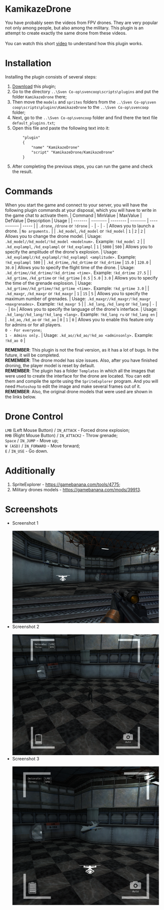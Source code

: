 # KamikazeDrone
You have probably seen the videos from FPV drones. They are very popular not only among people, but also among the military. This plugin is an attempt to create exactly the same drone from these videos.<br><br>
You can watch this short [video](https://www.youtube.com/watch?v=tBbA9CWrM7o) to understand how this plugin works.

# Installation
Installing the plugin consists of several steps:
1. [Download](https://github.com/kekekekkek/KamikazeDrone/archive/refs/heads/main.zip) this plugin;
2. Go to the directory `..\Sven Co-op\svencoop\scripts\plugins` and put the folder `KamikazeDrone` there;
3. Then move the `models` and `sprites` folders from the `..\Sven Co-op\sven coop\scripts\plugins\KamikazeDrone` to the `..\Sven Co-op\svencoop` folder;
5. Next, go to the `..\Sven Co-op\svencoop` folder and find there the text file `default_plugins.txt`;
6. Open this file and paste the following text into it:
```
    	"plugin"
    	{
        	"name" "KamikazeDrone"
        	"script" "KamikazeDrone/KamikazeDrone"
    	}
```
5. After completing the previous steps, you can run the game and check the result.

# Commands
When you start the game and connect to your server, you will have the following plugin commands at your disposal, which you will have to write in the game chat to activate them.
| Command | MinValue | MaxValue | DefValue | Description | Usage | 
| ------- | -------- | -------- | -------- | ----------- | ----- |
| `.drone`, `/drone` or `!drone` | `-` | `-` | `-` | Allows you to launch a drone. | `No arguments.` |
| `.kd_model`, `/kd_model` or `!kd_model` | `1` | `2` | `2` | Allows you to change the drone model. | Usage: `.kd_model//kd_model/!kd_model <modelnum>.` Example: `!kd_model 2` |
| `.kd_explampl`, `/kd_explampl` or `!kd_explampl` | `1` | `5000` | `500` | Allows you to specify the amplitude of the drone's explosion. | Usage: `.kd_explampl//kd_explampl/!kd_explampl <amplitude>.` Example: `!kd_explampl 500` |
| `.kd_drtime`, `/kd_drtime` or `!kd_drtime` | `15.0` | `120.0` | `30.0` | Allows you to specify the flight time of the drone. | Usage: `.kd_drtime//kd_drtime/!kd_drtime <time>.` Example: `!kd_drtime 27.5` |
| `.kd_grtime`, `/kd_grtime` or `!kd_grtime` | `0.5` | `5.0` | `3.0` | Allows you to specify the time of the grenade explosion. | Usage: `.kd_grtime//kd_grtime/!kd_grtime <time>.` Example: `!kd_grtime 3.0` |
| `.kd_maxgr`, `/kd_maxgr` or `!kd_maxgr` | `1` | `15` | `5` | Allows you to specify the maximum number of grenades. | Usage: `.kd_maxgr//kd_maxgr/!kd_maxgr <maxgrenades>.` Example: `!kd_maxgr 5` |
| `.kd_lang`, `/kd_lang` or `!kd_lang` | `-` | `-` | `En` | Allows you to specify the language of the drone's interface. | Usage: `.kd_lang//kd_lang/!kd_lang <lang>.` Example: `!kd_lang ru` or `!kd_lang en` |
| `.kd_ao`, `/kd_ao` or `!kd_ao` | `0` | `1` | `0` | Allows you to enable this feature only for admins or for all players.<br>`0 - For everyone;`<br>`1 - Admins only.` | Usage: `.kd_ao//kd_ao/!kd_ao <adminsonly>.` Example: `!kd_ao 0` |

**REMEMBER**: This plugin is not the final version, as it has a lot of bugs. In the future, it will be completed.<br>
**REMEMBER**: The drone model has size issues. Also, after you have finished droning, the player model is reset by default.<br>
**REMEMBER**: The plugin has a folder `Templates` in which all the images that were used to create the interface for the drone are located. You can edit them and compile the sprite using the `SpriteExplorer` program. And you will need `Photoshop` to edit the image and make several frames out of it.<br>
**REMEMBER**: Also, the original drone models that were used are shown in the links below.<br>

# Drone Control
`LMB` (Left Mouse Button) / `IN_ATTACK` - Forced drone explosion;<br>
`RMB` (Right Mouse Button) / `IN_ATTACK2` - Throw grenade;<br>
`Space` / `IN_JUMP` - Move up;<br>
`W (ASD)` / `IN_FORWARD` - Move forward;<br>
`E` / `IN_USE` - Go down.

# Additionally
1. SpriteExplorer - https://gamebanana.com/tools/4775;
2. Military drones models - https://gamebanana.com/mods/39913.

# Screenshots
* Screenshot 1<br><br>
![Screenshot_1](https://github.com/kekekekkek/KamikazeDrone/blob/main/KamikazeDrone/Images/Screenshot_1.png)
* Screenshot 2<br><br>
![Screenshot_2](https://github.com/kekekekkek/KamikazeDrone/blob/main/KamikazeDrone/Images/Screenshot_2.png)
* Screenshot 3<br><br>
![Screenshot_3](https://github.com/kekekekkek/KamikazeDrone/blob/main/KamikazeDrone/Images/Screenshot_3.png)

